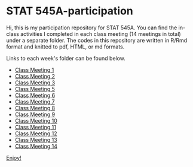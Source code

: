 # STAT 545A-participation

Hi, this is my participation repository for STAT 545A. You can find the in-class activities I completed in each class meeting (14 meetings in total) under a separate folder. The codes in this repository are written in R/Rmd format and knitted to pdf, HTML, or md formats.

Links to each week's folder can be found below.

- <a href="https://github.com/aylinmumcular/STAT545-participation/tree/master/Class%20Meeting%201"> Class Meeting 1
- <a href="https://github.com/aylinmumcular/STAT545-participation/tree/master/Class%20Meeting%202"> Class Meeting 2
- <a href="https://github.com/aylinmumcular/STAT545-participation/tree/master/Class%20Meeting%203"> Class Meeting 3
- <a href="https://github.com/aylinmumcular/STAT545-participation/tree/master/Class%20Meeting%205"> Class Meeting 5
- <a href="https://github.com/aylinmumcular/STAT545-participation/tree/master/Class%20Meeting%206"> Class Meeting 6
- <a href="https://github.com/aylinmumcular/STAT545-participation/tree/master/Class%20Meeting%207"> Class Meeting 7
- <a href="https://github.com/aylinmumcular/STAT545-participation/tree/master/Class%20Meeting%208"> Class Meeting 8
- <a href="https://github.com/aylinmumcular/STAT545-participation/tree/master/Class%20Meeting%209"> Class Meeting 9
- <a href="https://github.com/aylinmumcular/STAT545-participation/tree/master/Class%20Meeting%210"> Class Meeting 10
- <a href="https://github.com/aylinmumcular/STAT545-participation/tree/master/Class%20Meeting%211"> Class Meeting 11
- <a href="https://github.com/aylinmumcular/STAT545-participation/tree/master/Class%20Meeting%212"> Class Meeting 12
- <a href="https://github.com/aylinmumcular/STAT545-participation/tree/master/Class%20Meeting%213"> Class Meeting 13
- <a href="https://github.com/aylinmumcular/STAT545-participation/tree/master/Class%20Meeting%214"> Class Meeting 14  


Enjoy!
